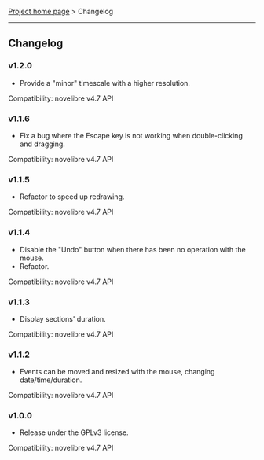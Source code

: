 [Project home page](../) > Changelog

------------------------------------------------------------------------

## Changelog


### v1.2.0

- Provide a "minor" timescale with a higher resolution.

Compatibility: novelibre v4.7 API

### v1.1.6

- Fix a bug where the Escape key is not working when double-clicking and dragging.

Compatibility: novelibre v4.7 API

### v1.1.5

- Refactor to speed up redrawing.

Compatibility: novelibre v4.7 API

### v1.1.4

- Disable the "Undo" button when there has been no operation with the mouse.
- Refactor.

Compatibility: novelibre v4.7 API

### v1.1.3

- Display sections' duration.

Compatibility: novelibre v4.7 API

### v1.1.2

- Events can be moved and resized with the mouse, changing date/time/duration.

Compatibility: novelibre v4.7 API

### v1.0.0

- Release under the GPLv3 license.

Compatibility: novelibre v4.7 API
